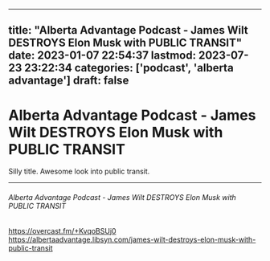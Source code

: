 
---
title: "Alberta Advantage Podcast - James Wilt DESTROYS Elon Musk with PUBLIC TRANSIT"
date: 2023-01-07 22:54:37
lastmod: 2023-07-23 23:22:34
categories: ['podcast', 'alberta advantage']
draft: false
---


# Alberta Advantage Podcast - James Wilt DESTROYS Elon Musk with PUBLIC TRANSIT

Silly title. Awesome look into public transit.

- - -
###### Alberta Advantage Podcast - James Wilt DESTROYS Elon Musk with PUBLIC TRANSIT

https://overcast.fm/+KvqoBSUj0  
https://albertaadvantage.libsyn.com/james-wilt-destroys-elon-musk-with-public-transit

<!-- #public #podcast #alberta advantage# -->

<!-- {BearID:FFEEE5B2-1936-4836-8D31-18AE801E6E29-28016-00002D97DBC9E756} -->
